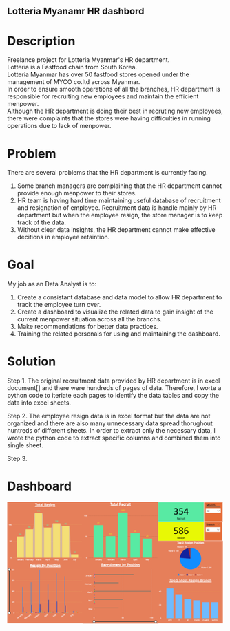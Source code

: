 ## Lotteria Myanamr HR dashbord

# Description
Freelance project for Lotteria Myanmar's HR department.</br>
Lotteria is a Fastfood chain from South Korea.</br>
Lotteria Myanmar has over 50 fastfood stores opened under the management of MYCO co.ltd across Myanmar.</br>
In order to ensure smooth operations of all the branches, HR department is responsible for recruiting new employees and maintain the efficient menpower.</br>
Although the HR department is doing their best in recruting new employees, there were complaints that the stores were having difficulties in running operations due to lack of menpower.</br>

# Problem
There are several problems that the HR department is currently facing.
  1. Some branch managers are complaining that the HR department cannot provide enough menpower to their stores.
  2. HR team is having hard time maintaining useful database of recruitment and resignation of employee. Recruitment data is handle mainly by HR department but when the employee resign, the store manager is to keep track of the data.
  3. Without clear data insights, the HR department cannot make effective decitions in employee retaintion.


# Goal
My job as an Data Analyst is to:
  1. Create a consistant database and data model to allow HR department to track the employee turn over.
  2. Create a dashboard to visualize the related data to gain insight of the current menpower situation across all the branchs.
  3. Make recommendations for better data practices.
  4. Training the related personals for using and maintaining the dashboard.

# Solution
Step 1.
The original recruitment data provided by HR department is in excel document[] and there were hundreds of pages of data.
Therefore, I worte a python code to iteriate each pages to identify the data tables and copy the data into excel sheets.

Step 2.
The employee resign data is in excel format but the data are not organized and there are also many unnecessary data spread thorughout huntreds of different sheets.
In order to extract only the necessary data, I wrote the python code to extract specific columns and combined them into single sheet.

Step 3.


# Dashboard
![Showing general information of HR Dashboard](Dashboard.png)
